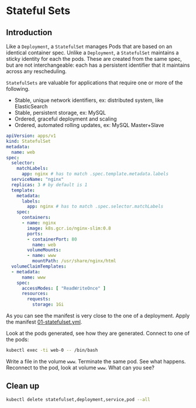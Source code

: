 # Stateful Sets

## Introduction

Like a `Deployment`, a `StatefulSet` manages Pods that are based on an identical container spec. Unlike a `Deployment`, a `StatefulSet` maintains a sticky identity for each the pods. These are created from the same spec, but are not interchangeable: each has a persistent identifier that it maintains across any rescheduling.

`StatefulSets` are valuable for applications that require one or more of the following.

* Stable, unique network identifiers, ex: distributed system, like ElasticSearch
* Stable, persistent storage, ex: MySQL
* Ordered, graceful deployment and scaling
* Ordered, automated rolling updates, ex: MySQL Master+Slave

```yml
apiVersion: apps/v1
kind: StatefulSet
metadata:
  name: web
spec:
  selector:
    matchLabels:
      app: nginx # has to match .spec.template.metadata.labels
  serviceName: "nginx"
  replicas: 3 # by default is 1
  template:
    metadata:
      labels:
        app: nginx # has to match .spec.selector.matchLabels
    spec:
      containers:
      - name: nginx
        image: k8s.gcr.io/nginx-slim:0.8
        ports:
        - containerPort: 80
          name: web
        volumeMounts:
        - name: www
          mountPath: /usr/share/nginx/html
  volumeClaimTemplates:
  - metadata:
      name: www
    spec:
      accessModes: [ "ReadWriteOnce" ]
      resources:
        requests:
          storage: 1Gi
```

As you can see the manifest is very close to the one of a deployment. Apply the manifest [01-statefulset.yml](01-statefulset.yml).

Look at the pods generated, see how they are generated. Connect to one of the pods:

```sh
kubectl exec -ti web-0 -- /bin/bash
```

Write a file in the volume `www`. Terminate the same pod. See what happens. Reconnect to the pod, look at volume `www`. What can you see?

## Clean up

```sh
kubectl delete statefulset,deployment,service,pod --all
```
